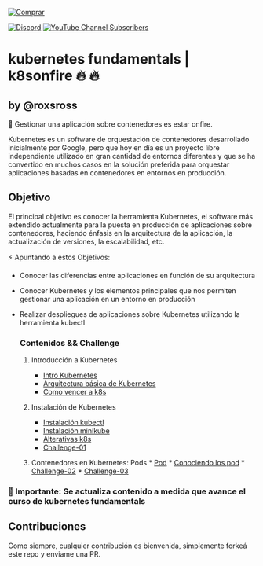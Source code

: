 [![Comprar](https://www.buymeacoffee.com/assets/img/custom_images/orange_img.png)](https://www.buymeacoffee.com/roxsross)

[![Discord](https://img.shields.io/discord/729672926432985098?style=social&label=Discord&logo=discord)](https://discord.gg/5fqHuBq6pf)
[![YouTube Channel Subscribers](https://img.shields.io/youtube/channel/subscribers/UCxPD7bsocoAMq8Dj18kmGyQ?style=social)](https://www.youtube.com/channel/UCa-FcaB75ZtqWd1YCWW6INQ?sub_confirmation=1)

# kubernetes fundamentals | k8sonfire 🔥 🔥 
## by @roxsross

📌 Gestionar una aplicación sobre contenedores es estar onfire.

Kubernetes es un software de orquestación de contenedores desarrollado
inicialmente por Google, pero que hoy en día es un proyecto libre
independiente utilizado en gran cantidad de entornos diferentes y que
se ha convertido en muchos casos en la solución preferida para
orquestar aplicaciones basadas en contenedores en entornos en
producción.

## Objetivo

El principal objetivo es conocer la herramienta Kubernetes, 
el software más extendido actualmente para la puesta en
producción de aplicaciones sobre contenedores, haciendo énfasis en la
arquitectura de la aplicación, la actualización de versiones, la
escalabilidad, etc.

⚡ Apuntando a estos Objetivos:

* Conocer las diferencias entre aplicaciones en función de su
  arquitectura
* Conocer Kubernetes y los elementos principales que nos permiten
  gestionar una aplicación en un entorno en producción
* Realizar despliegues de aplicaciones sobre Kubernetes utilizando la
  herramienta kubectl

  ### Contenidos && Challenge

  1. Introducción a Kubernetes
        * [Intro Kubernetes](../k8sonfire/kubernetes/01/introk8s.md)
        * [Arquitectura básica de Kubernetes](../k8sonfire/kubernetes/01/arquitecturak8s.md)
        * [Como vencer a k8s](../k8sonfire/kubernetes/01/retok8s.md)
  1. Instalación de Kubernetes 
        * [Instalación kubectl](../k8sonfire/kubernetes/01/kubectl.md)
        * [Instalación minikube](../k8sonfire/kubernetes/01/minikube.md)
        * [Alterativas k8s](../k8sonfire/kubernetes/01/alternativask8s.md)
        * [Challenge-01](../k8sonfire/challenge/01/actividad1.md) 

  1. Contenedores en Kubernetes: Pods 
          * [Pod](../k8sonfire/kubernetes/02/pod.md)
          * [Conociendo los pod](../k8sonfire/kubernetes/02/gestionando_pod.md)
          * [Challenge-02](../k8sonfire/challenge/02/actividad2.md)
          * [Challenge-03](../k8sonfire/challenge/03/actividad3.md)     

### 🔔 Importante: Se actualiza contenido a medida que avance el curso de kubernetes fundamentals

## Contribuciones

Como siempre, cualquier contribución es bienvenida, simplemente forkeá este repo y enviame una PR.  